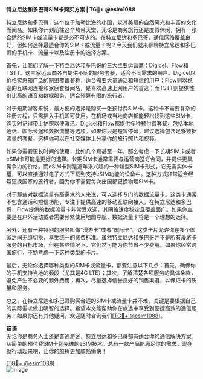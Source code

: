 **特立尼达和多巴哥SIM卡购买方案 | TG💪+ @esim1088**

特立尼达和多巴哥，这个位于加勒比海的小国，以其美丽的自然风光和丰富的文化而闻名。如果你计划前往这个热带天堂，无论是商务旅行还是度假休闲，拥有一张合适的SIM卡或流量卡都是必不可少的。在特立尼达和多巴哥，通信网络覆盖良好，但如何选择最适合你的SIM卡或流量卡呢？今天我们就来聊聊特立尼达和多巴哥的手机卡、流量卡以及注册卡的选择方案。

首先，让我们了解一下特立尼达和多巴哥的三大主要运营商：Digicel、Flow和TSTT。这三家运营商各自提供不同的服务套餐，适合不同需求的用户。Digicel以价格实惠和广泛的网络覆盖著称，适合需要大量通话和短信的用户；Flow则以稳定的互联网连接和家庭套餐闻名，是喜欢高速上网用户的首选；而TSTT则提供性价比高的语音和数据服务，适合预算有限的旅行者。

对于短期游客来说，最方便的选择是购买一张预付费SIM卡。这种卡不需要复杂的注册过程，只需插入手机即可使用。在机场或当地商店都能轻松找到这些SIM卡，购买时记得带上护照以便激活。Digicel和Flow都提供多种预付费套餐，包括本地通话、国际长途和数据流量等选项。如果你只是短暂停留，建议选择包含足够数据流量的套餐，这样你可以在社交媒体上分享你的旅行照片和视频。

如果你需要更长时间的使用，比如几个月甚至一年，那么考虑一下长期SIM卡或者eSIM卡可能是更好的选择。长期SIM卡通常需要与运营商签订合同，并提供更具竞争力的价格。而eSIM卡则是近年来兴起的一种新型SIM卡形式，它无需实体卡槽，可以直接通过电子方式下载到支持eSIM功能的设备中。这种方式非常适合经常更换国家的旅行者，因为你不需要每次出国都更换物理SIM卡。

对于那些对数据流量有高需求的人来说，可以选择专门的数据流量卡。这类卡通常不包含通话和短信功能，专注于提供高速的移动互联网接入。在特立尼达和多巴哥，Flow提供的数据流量卡非常受欢迎，其网络速度稳定且覆盖面广。如果你主要是在户外活动或者需要频繁使用地图导航，数据流量卡将是一个理想的选择。

另外，还有一种特别的服务叫做“漫游卡”或者“国际卡”。这类卡片允许你在多个国家之间无缝切换，享受统一的资费标准。虽然特立尼达和多巴哥并不是所有漫游卡服务的目标市场，但在某些情况下，它仍然可能为你节省不少费用。如果你经常跨国旅行，不妨考虑一下这种类型的卡片。

最后，无论你选择哪种类型的SIM卡或流量卡，都要注意以下几点：首先，确保你的手机支持当地的频段（尤其是4G LTE）；其次，了解清楚各项服务的具体条款，避免产生不必要的额外费用；再次，尽量选择信誉良好的销售渠道，以保证卡的质量和服务。

总之，在特立尼达和多巴哥购买合适的SIM卡或流量卡并不难，关键是要根据自己的实际需求做出明智的选择。希望本文能帮助你在旅途中享受到便捷高效的通信服务！如果你还有其他疑问，欢迎随时咨询我们[[TG💪+ @esim1088](https://t.me/s/esim1088)]。

**结语**  
无论你是商务人士还是普通游客，特立尼达和多巴哥都有适合你的通信解决方案。从简单的预付费SIM卡到先进的eSIM技术，总有一款产品能满足你的需求。现在就行动起来吧，让你的旅程更加顺畅愉快！  

[[TG💪+ @esim1088](https://t.me/s/esim1088)]  
![Image](https://i.postimg.cc/4NQfJmqS/Snipaste-2025-05-13-00-14-12.png)